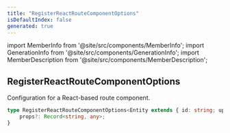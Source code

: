 ```yaml
---
title: "RegisterReactRouteComponentOptions"
isDefaultIndex: false
generated: true
---
```

<!-- This file was generated from the Vendure source. Do not modify. Instead, re-run the "docs:build" script -->
import MemberInfo from '@site/src/components/MemberInfo';
import GenerationInfo from '@site/src/components/GenerationInfo';
import MemberDescription from '@site/src/components/MemberDescription';


## RegisterReactRouteComponentOptions

<GenerationInfo sourceFile="packages/admin-ui/src/lib/react/src/register-react-route-component.ts" sourceLine="15" packageName="@bb-vendure/admin-ui" />

Configuration for a React-based route component.

```ts title="Signature"
type RegisterReactRouteComponentOptions<Entity extends { id: string; updatedAt?: string }, T extends DocumentNode | TypedDocumentNode<any, { id: string }>, Field extends keyof ResultOf<T>, R extends Field> = RegisterRouteComponentOptions<ElementType, Entity, T, Field, R> & {
    props?: Record<string, any>;
}
```
